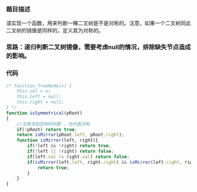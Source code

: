 ### 题目描述
请实现一个函数，用来判断一棵二叉树是不是对称的。注意，如果一个二叉树同此二叉树的镜像是同样的，定义其为对称的。

### 思路：递归判断二叉树镜像，需要考虑null的情况，排除缺失节点造成的影响。

### 代码

```js
/* function TreeNode(x) {
    this.val = x;
    this.left = null;
    this.right = null;
} */
function isSymmetrical(pRoot)
{
    //注意添加空树的判断 ，也代表对称
    if(!pRoot) return true;
    return isMirror(pRoot.left, pRoot.right);
    function isMirror(left, right){
        if(!left && !right) return true;
        if(!left || !right) return false;
        if(left.val != right.val) return false;
        if(isMirror(left.left, right.right) && isMirror(left.right, right.left)){
            return true;
        }
    }
}
```

